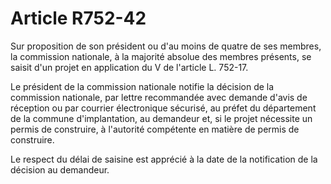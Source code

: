 # Article R752-42

Sur proposition de son président ou d'au moins de quatre de ses membres, la commission nationale, à la majorité absolue des membres présents, se saisit d'un projet en application du V de l'article L. 752-17.

Le président de la commission nationale notifie la décision de la commission nationale, par lettre recommandée avec demande d'avis de réception ou par courrier électronique sécurisé, au préfet du département de la commune d'implantation, au demandeur et, si le projet nécessite un permis de construire, à l'autorité compétente en matière de permis de construire.

Le respect du délai de saisine est apprécié à la date de la notification de la décision au demandeur.
